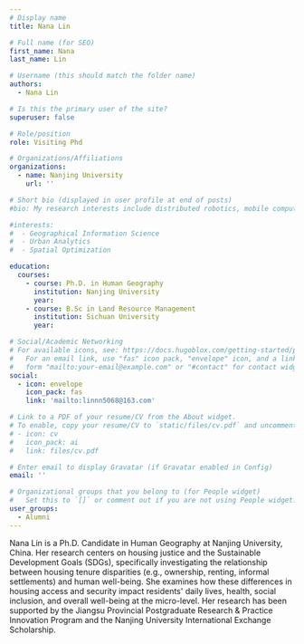 ```yaml
---
# Display name
title: Nana Lin

# Full name (for SEO)
first_name: Nana
last_name: Lin

# Username (this should match the folder name)
authors:
  - Nana Lin

# Is this the primary user of the site?
superuser: false

# Role/position
role: Visiting Phd

# Organizations/Affiliations
organizations:
  - name: Nanjing University
    url: ''

# Short bio (displayed in user profile at end of posts)
#bio: My research interests include distributed robotics, mobile computing and programmable matter.

#interests:
#  - Geographical Information Science
#  - Urban Analytics
#  - Spatial Optimization

education:
  courses:
    - course: Ph.D. in Human Geography
      institution: Nanjing University
      year: 
    - course: B.Sc in Land Resource Management
      institution: Sichuan University
      year: 

# Social/Academic Networking
# For available icons, see: https://docs.hugoblox.com/getting-started/page-builder/#icons
#   For an email link, use "fas" icon pack, "envelope" icon, and a link in the
#   form "mailto:your-email@example.com" or "#contact" for contact widget.
social:
  - icon: envelope
    icon_pack: fas
    link: 'mailto:linnn5068@163.com'

# Link to a PDF of your resume/CV from the About widget.
# To enable, copy your resume/CV to `static/files/cv.pdf` and uncomment the lines below.
# - icon: cv
#   icon_pack: ai
#   link: files/cv.pdf

# Enter email to display Gravatar (if Gravatar enabled in Config)
email: ''

# Organizational groups that you belong to (for People widget)
#   Set this to `[]` or comment out if you are not using People widget.
user_groups:
  - Alumni
---
```


Nana Lin is a Ph.D. Candidate in Human Geography at Nanjing University, China. Her research centers on housing justice and the Sustainable Development Goals (SDGs), specifically investigating the relationship between housing tenure disparities (e.g., ownership, renting, informal settlements) and human well-being. She examines how these differences in housing access and security impact residents' daily lives, health, social inclusion, and overall well-being at the micro-level. Her research has been supported by the Jiangsu Provincial Postgraduate Research & Practice Innovation Program and the Nanjing University International Exchange Scholarship.
